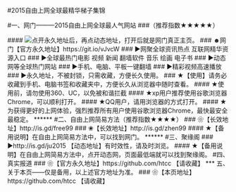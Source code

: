 #2015自由上网全球最精华梯子集锦

#一、网门———2015自由上网全球最人气网站
###（推荐指数★★★★★）
  <tr>
####    <td><a href="https://git.io/vJvcW" target="_blank"><img src="https://d1fkkgn0boo3on.cloudfront.net/Up/0WMDT0.jpg" /></a></td>点开永久地址后，再点动态地址，打开后就是网门真正主页。
### ☻网门【官方永久地址】https://git.io/vJvcW
### ►网聚全球资讯热点 互联网精华资源入口
### ►全球最热门电影 视频 新闻 翻墙软件 音乐 绘画 电子书
### ►动态网等全球热门网站
### ►手机、电脑、平板一键翻墙
### ►精彩视频高速播放
### ►永久地址，不被封锁，只需收藏，方便长久使用。
### ★【使用】请务必收藏到手机、电脑书签和收藏夹中，方便长久从浏览器中随时查看。
#### ★使用前，请勿使用360、UC，以免被和谐拦截
#### ★xp用户推荐使用谷歌浏览器Chrome，可以顺利打开。
#### ★QQ用户，请用浏览器的方式打开。
#### ★为获得更好的上网体验，强烈推荐所有用户使用谷歌浏览器Chrome，最快最安全最稳定。 
******
#二、自由上网简易方法（推荐指数★★★★）
### ❀【长效地址】http://is.gd/free99
### ❀【长效地址】http://is.gd/zhen99
#### ★【备用说明】在自由上网简易方法中，可以找到网门。
******
#三、聚缘阁
### ►http://is.gd/ju2015 【动态地址】有时效性，请及时浏览。
#### ★【备用说明】在自由上网简易方法中，点开动态网，页面最低端就可以找到聚缘阁。
#四、真实报道
### ❀【官方永久地址】https://github.com/htcc 【请收藏】
***
五、关于本页——仅是备用，以上述官方地址为准。
### ❀【本页地址】https://github.com/htcc 【请收藏】
